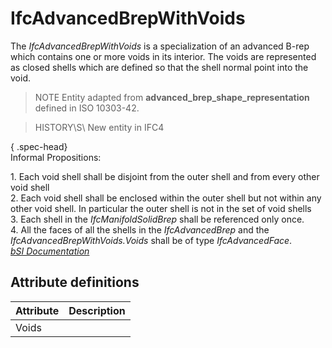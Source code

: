 IfcAdvancedBrepWithVoids
========================
The _IfcAdvancedBrepWithVoids_ is a specialization of an advanced B-rep which
contains one or more voids in its interior. The voids are represented as
closed shells which are defined so that the shell normal point into the void.  
  
> NOTE  Entity adapted from **advanced_brep_shape_representation** defined in
> ISO 10303-42.  
  
> HISTORY\S\ New entity in IFC4  
  
{ .spec-head}  
Informal Propositions:  
  
1\. Each void shell shall be disjoint from the outer shell and from every
other void shell  
2\. Each void shell shall be enclosed within the outer shell but not within
any other void shell. In particular the outer shell is not in the set of void
shells  
3\. Each shell in the _IfcManifoldSolidBrep_ shall be referenced only once.  
4\. All the faces of all the shells in the _IfcAdvancedBrep_ and the
_IfcAdvancedBrepWithVoids.Voids_ shall be of type _IfcAdvancedFace_.  
[ _bSI
Documentation_](https://standards.buildingsmart.org/IFC/DEV/IFC4_2/FINAL/HTML/schema/ifcgeometricmodelresource/lexical/ifcadvancedbrepwithvoids.htm)


Attribute definitions
---------------------
| Attribute   | Description   |
|-------------|---------------|
| Voids       |               |

